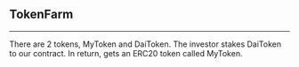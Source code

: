 ## TokenFarm

---
There are 2 tokens, MyToken and DaiToken. 
The investor stakes DaiToken to our contract.
In return, gets an ERC20 token called MyToken.

